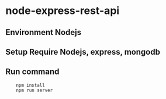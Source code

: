 # node-express-rest-api

## Environment Nodejs

## Setup Require Nodejs, express, mongodb

## Run command

```
    npm install
    npm run server
```
